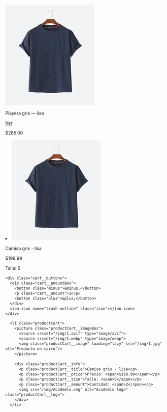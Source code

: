 <!-- ARTICULO EN EL GRID -->
<div class="product">
  <picture>
    <source srcset="/img/1.avif" type="image/avif">
    <source srcset="/img/1.webp" type="image/webp">
    <img loading="lazy" src="/img/1.jpg" alt="product 1"/>
  </picture>
  <p class="product__title">Playera gris &mdash; lisa</p>
  <div class="product__priceBox">
    <a href="#" class="btn btn--round add-cart" data-id="1">Ver</a>
    <p class="product__price">$265.00</p>
  </div>
</div>

<!-- ARTICULO EN CARRITO -->
<li class="cart__product">
  <picture class="cart__imageBox">
    <source srcset="/img/1.avif" type="image/avif">
    <source srcset="/img/1.webp" type="image/webp">
    <img loading="lazy" src="/img/1.jpg" class="cart__image" alt="Artículo en el carrito"/>
  </picture>
  <div class="cart__info">
    <p class="cart__title">Camisa gris - lisa</p>
    <p class="cart__price">$199.99</p>
    <p class="cart__size">Talla: S</p>
            
    <div class="cart__buttons">
      <div class="cart__amountBox">
        <button class="minus">&minus;</button>
        <p class="cart__amount">1</p>
        <button class="plus">&plus;</button>
      </div>
      <ion-icon name="trash-outline" class="icon"></ion-icon>
    </div>
  </div>
</li>

<!-- ARTICULO RESUMEN -->
      <li class="productCart">
        <picture class="productCart__imageBox">
          <source srcset="/img/1.avif" type="image/avif">
          <source srcset="/img/1.webp" type="image/webp">
          <img class="productCart__image" loading="lazy" src="/img/1.jpg" alt="Producto en carro"/>
        </picture>

        <div class="productCart__info">
          <p class="productCart__title">Camisa gris - lisa</p>
          <p class="productCart__price">Precio: <span>$199.99</span></p>
          <p class="productCart__size">Talla: <span>S</span></p>
          <p class="productCart__amount">Cantidad: <span>2</span></p>
          <img src="/img/Academlo.svg" alt="Academlo logo" class="productCart__logo">
        </div>
      </li>
